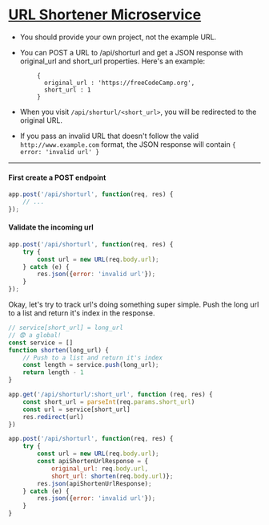 # [URL Shortener Microservice](https://www.freecodecamp.org/learn/back-end-development-and-apis/back-end-development-and-apis-projects/url-shortener-microservice)

- You should provide your own project, not the example URL.

- You can POST a URL to /api/shorturl and get a JSON response with original_url and short_url properties. Here's an example:
```
        {
          original_url : 'https://freeCodeCamp.org',
          short_url : 1
        }
```

- When you visit `/api/shorturl/<short_url>`, you will be redirected to the original URL.

- If you pass an invalid URL that doesn't follow the valid `http://www.example.com` format, the JSON response will contain `{ error: 'invalid url' }`

---

#### First create a POST endpoint

```js
app.post('/api/shorturl', function(req, res) {
    // ...
});
```

#### Validate the incoming url

```js
app.post('/api/shorturl', function(req, res) {
    try {
        const url = new URL(req.body.url);
    } catch (e) {
        res.json({error: 'invalid url'});
    }
});
```

Okay, let's try to track url's doing something super simple. Push the long url to a list and return it's index in the response.

```js
// service[short_url] = long_url
// 😨 a global! 
const service = []
function shorten(long_url) {
    // Push to a list and return it's index
    const length = service.push(long_url);
    return length - 1
}

app.get('/api/shorturl/:short_url', function (req, res) {
    const short_url = parseInt(req.params.short_url)
    const url = service[short_url]
    res.redirect(url)
})

app.post('/api/shorturl', function(req, res) {
    try {
        const url = new URL(req.body.url);
        const apiShortenUrlResponse = {
            original_url: req.body.url,
            short_url: shorten(req.body.url)};
        res.json(apiShortenUrlResponse);
    } catch (e) {
        res.json({error: 'invalid url'});
    }
}
```